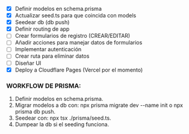 -   [x] Definir modelos en schema.prisma
-   [x] Actualizar seed.ts para que coincida con models
-   [x] Seedear db (db push)
-   [x] Definir routing de app
-   [ ] Crear formularios de registro (CREAR/EDITAR)
-   [ ] Añadir acciones para manejar datos de formularios
-   [ ] Implementar autenticación
-   [ ] Crear ruta para eliminar datos
-   [ ] Diseñar UI
-   [x] Deploy a Cloudflare Pages (Vercel por el momento)

### WORKFLOW DE PRISMA:

1. Definir modelos en schema.prisma.
2. Migrar modelos a db con: npx prisma migrate dev --name init o npx prisma db push.
3. Seedear con: npx tsx ./prisma/seed.ts.
4. Dumpear la db si el seeding funciona.
